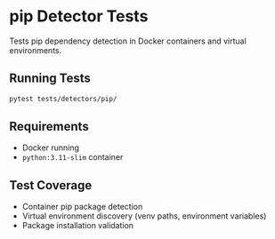 # pip Detector Tests

Tests pip dependency detection in Docker containers and virtual environments.

## Running Tests

```bash
pytest tests/detectors/pip/
```

## Requirements

- Docker running
- `python:3.11-slim` container

## Test Coverage

- Container pip package detection
- Virtual environment discovery (venv paths, environment variables)
- Package installation validation
